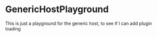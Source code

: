# GenericHostPlayground
This is just a playground for the generic host, to see if I can add plugin loading

